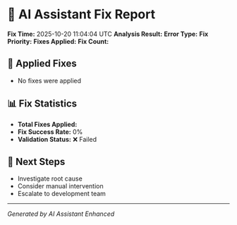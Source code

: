 # 🤖 AI Assistant Fix Report

**Fix Time:** 2025-10-20 11:04:04 UTC
**Analysis Result:** 
**Error Type:** 
**Fix Priority:** 
**Fixes Applied:** 
**Fix Count:** 

## 🔧 Applied Fixes

- No fixes were applied

## 📊 Fix Statistics

- **Total Fixes Applied:** 
- **Fix Success Rate:** 0%
- **Validation Status:** ❌ Failed

## 🎯 Next Steps

- Investigate root cause
- Consider manual intervention
- Escalate to development team

---
*Generated by AI Assistant Enhanced*
